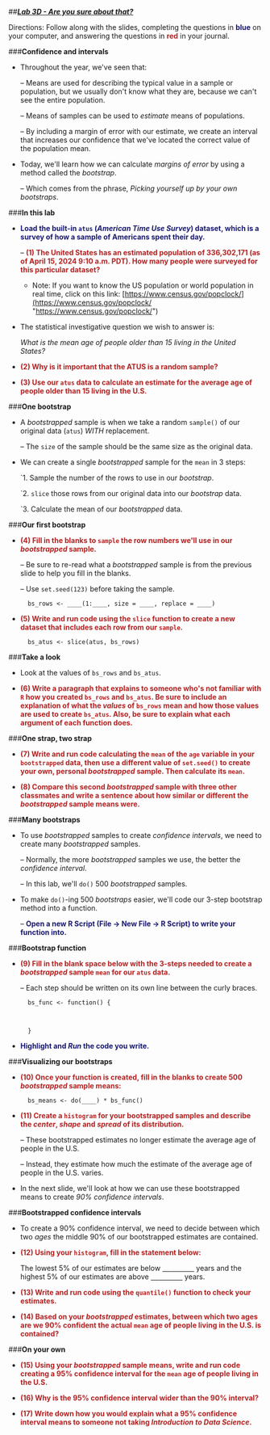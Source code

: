 ##***<u>Lab 3D - Are you sure about that?</u>***

Directions: Follow along with the slides, completing the questions in <span style="color:midnightblue;">**blue**</span> on your computer, and answering the questions in <span style="color:firebrick;">**red**</span> in your journal.

###**Confidence and intervals**
* Throughout the year, we've seen that:

    – Means are used for describing the typical value in a sample or population, but we
    usually don't know what they are, because we can't see the entire population.

    – Means of samples can be used to *estimate* means of populations.

    – By including a margin of error with our estimate, we create an interval that increases our confidence that we've located the correct value of the population mean.

* Today, we'll learn how we can calculate *margins of error* by using a method called the
*bootstrap*.

    – Which comes from the phrase, *Picking yourself up by your own bootstraps*.

###**In this lab**
* <span style="color:midnightblue;">**Load the built-in ```atus``` (*American Time Use Survey*) dataset, which is a survey of how a
sample of Americans spent their day.**</span>

    – <span style="color:firebrick;">**(1) The United States has an estimated population of 336,302,171 (as of April 15, 2024 9:10 a.m. PDT). How many
    people were surveyed for this particular dataset?**</span>

    - Note: If you want to know the US population or world population in real time, click on this link: [https://www.census.gov/popclock/](https://www.census.gov/popclock/ "https://www.census.gov/popclock/")

* The statistical investigative question we wish to answer is:

    *What is the mean age of people older than 15 living in the United States?*

* <span style="color:firebrick;">**(2) Why is it important that the ATUS is a random sample?**</span>

* <span style="color:firebrick;">**(3) Use our ```atus``` data to calculate an estimate for the average age of people older than 15
living in the U.S.**</span>

###**One bootstrap**
* A *bootstrapped* sample is when we take a random ```sample()``` of our original data (```atus```)
*WITH* replacement.

    – The ```size``` of the sample should be the same size as the original data.

* We can create a single *bootstrapped* sample for the ```mean``` in 3 steps:

    `1. Sample the number of the rows to use in our *bootstrap*.

    `2. ```slice``` those rows from our original data into our *bootstrap* data.

    `3. Calculate the mean of our *bootstrapped* data.

###**Our first bootstrap**
* <span style="color:firebrick;">**(4) Fill in the blanks to ```sample``` the row numbers we'll use in our *bootstrapped* sample.**</span>

    – Be sure to re-read what a *bootstrapped* sample is from the previous slide to help
    you fill in the blanks.

    – Use ```set.seed(123)``` before taking the sample.

        bs_rows <- ____(1:____, size = ____, replace = ____)

* <span style="color:firebrick;">**(5) Write and run code using the ```slice``` function to create a new dataset that includes each row from our
```sample```.**</span>

        bs_atus <- slice(atus, bs_rows)

###**Take a look**
* Look at the values of ```bs_rows``` and ```bs_atus```.

* <span style="color:firebrick;">**(6) Write a paragraph that explains to someone who's not familiar with ```R``` how you created ```bs_rows``` and ```bs_atus```. Be sure to include an explanation of what the *values* of ```bs_rows``` mean and how those values are used to create ```bs_atus```. Also, be sure to explain what each argument of each function does.**</span>

###**One strap, two strap**
* <span style="color:firebrick;">**(7) Write and run code calculating the ```mean``` of the ```age``` variable in your ```bootstrapped``` data, then use a different value
of ```set.seed()``` to create your own, personal *bootstrapped* sample. Then calculate its ```mean```.**</span>

* <span style="color:firebrick;">**(8) Compare this second *bootstrapped* sample with three other classmates and write a sentence about how similar or different the *bootstrapped* sample means were.**</span>

###**Many bootstraps**
* To use *bootstrapped* samples to create *confidence intervals*, we need to create many
*bootstrapped* samples.

    – Normally, the more *bootstrapped* samples we use, the better the *confidence
    interval*.

    – In this lab, we'll ```do()``` 500 *bootstrapped* samples.

* To make ```do()```-ing 500 *bootstraps* easier, we'll code our 3-step bootstrap method into a
function.

    – <span style="color:midnightblue;">**Open a new R Script (File -> New File -> R Script) to write your function into.**</span>

###**Bootstrap function**
* <span style="color:firebrick;">**(9) Fill in the blank space below with the 3-steps needed to create a *bootstrapped* sample ```mean```
for our ```atus``` data.**</span>

    – Each step should be written on its own line between the curly braces.

        bs_func <- function() {



        }

* <span style="color:midnightblue;">**Highlight and *Run* the code you write.**</span>

###**Visualizing our bootstraps**
* <span style="color:firebrick;">**(10) Once your function is created, fill in the blanks to create 500 *bootstrapped* sample means:**</span>

        bs_means <- do(____) * bs_func()

* <span style="color:firebrick;">**(11) Create a ```histogram``` for your bootstrapped samples and describe the *center*, *shape*
and *spread* of its distribution.**</span>

    – These bootstrapped estimates no longer estimate the average age of people in the
    U.S.

    – Instead, they estimate how much the estimate of the average age of people in the
    U.S. varies.

* In the next slide, we'll look at how we can use these bootstrapped means to create *90%
confidence intervals*.

###**Bootstrapped confidence intervals**
* To create a 90% confidence interval, we need to decide between which two *ages* the middle
90% of our bootstrapped estimates are contained.

* <span style="color:firebrick;">**(12) Using your ```histogram```, fill in the statement below:**</span>

    The lowest 5% of our estimates are below <u>&nbsp;&nbsp;&nbsp;&nbsp;</u><u>&nbsp;&nbsp;&nbsp;&nbsp;</u><u>&nbsp;&nbsp;&nbsp;&nbsp;</u><u>&nbsp;&nbsp;&nbsp;&nbsp;</u> years and the highest 5% of our
    estimates are above <u>&nbsp;&nbsp;&nbsp;&nbsp;</u><u>&nbsp;&nbsp;&nbsp;&nbsp;</u><u>&nbsp;&nbsp;&nbsp;&nbsp;</u><u>&nbsp;&nbsp;&nbsp;&nbsp;</u> years.

* <span style="color:firebrick;">**(13) Write and run code using the ```quantile()``` function to check your estimates.**</span>

* <span style="color:firebrick;">**(14) Based on your *bootstrapped* estimates, between which two ages are we 90%
confident the actual ```mean``` age of people living in the U.S. is contained?**</span>

###**On your own**
* <span style="color:firebrick;">**(15) Using your *bootstrapped* sample means, write and run code creating a 95% confidence interval for the ```mean``` age
of people living in the U.S.**</span>

* <span style="color:firebrick;">**(16) Why is the 95% confidence interval wider than the 90% interval?**</span>

* <span style="color:firebrick;">**(17) Write down how you would explain what a 95% confidence interval means to someone not taking *Introduction to Data Science*.**</span>